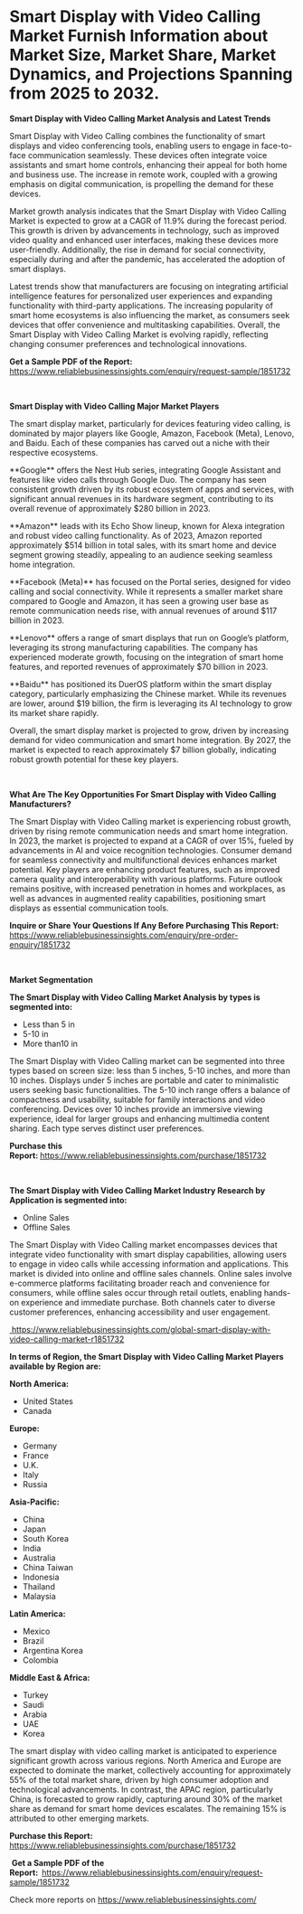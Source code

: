 <p><h1>Smart Display with Video Calling Market Furnish Information about Market Size, Market Share, Market Dynamics, and Projections Spanning from 2025 to 2032.</h1></p><p><strong>Smart Display with Video Calling Market Analysis and Latest Trends</strong></p>
<p><p>Smart Display with Video Calling combines the functionality of smart displays and video conferencing tools, enabling users to engage in face-to-face communication seamlessly. These devices often integrate voice assistants and smart home controls, enhancing their appeal for both home and business use. The increase in remote work, coupled with a growing emphasis on digital communication, is propelling the demand for these devices.</p><p>Market growth analysis indicates that the Smart Display with Video Calling Market is expected to grow at a CAGR of 11.9% during the forecast period. This growth is driven by advancements in technology, such as improved video quality and enhanced user interfaces, making these devices more user-friendly. Additionally, the rise in demand for social connectivity, especially during and after the pandemic, has accelerated the adoption of smart displays. </p><p>Latest trends show that manufacturers are focusing on integrating artificial intelligence features for personalized user experiences and expanding functionality with third-party applications. The increasing popularity of smart home ecosystems is also influencing the market, as consumers seek devices that offer convenience and multitasking capabilities. Overall, the Smart Display with Video Calling Market is evolving rapidly, reflecting changing consumer preferences and technological innovations.</p></p>
<p><strong>Get a Sample PDF of the Report:&nbsp;</strong> <a href="https://www.reliablebusinessinsights.com/enquiry/request-sample/1851732?utm_campaign=2737&utm_medium=2&utm_source=Github&utm_content=ia&utm_term=26032025&utm_id=smart-display-with-video-calling">https://www.reliablebusinessinsights.com/enquiry/request-sample/1851732</a></p>
<p>&nbsp;</p>
<p><strong>Smart Display with Video Calling Major Market Players</strong></p>
<p><p>The smart display market, particularly for devices featuring video calling, is dominated by major players like Google, Amazon, Facebook (Meta), Lenovo, and Baidu. Each of these companies has carved out a niche with their respective ecosystems.</p><p>**Google** offers the Nest Hub series, integrating Google Assistant and features like video calls through Google Duo. The company has seen consistent growth driven by its robust ecosystem of apps and services, with significant annual revenues in its hardware segment, contributing to its overall revenue of approximately $280 billion in 2023.</p><p>**Amazon** leads with its Echo Show lineup, known for Alexa integration and robust video calling functionality. As of 2023, Amazon reported approximately $514 billion in total sales, with its smart home and device segment growing steadily, appealing to an audience seeking seamless home integration.</p><p>**Facebook (Meta)** has focused on the Portal series, designed for video calling and social connectivity. While it represents a smaller market share compared to Google and Amazon, it has seen a growing user base as remote communication needs rise, with annual revenues of around $117 billion in 2023.</p><p>**Lenovo** offers a range of smart displays that run on Google’s platform, leveraging its strong manufacturing capabilities. The company has experienced moderate growth, focusing on the integration of smart home features, and reported revenues of approximately $70 billion in 2023.</p><p>**Baidu** has positioned its DuerOS platform within the smart display category, particularly emphasizing the Chinese market. While its revenues are lower, around $19 billion, the firm is leveraging its AI technology to grow its market share rapidly.</p><p>Overall, the smart display market is projected to grow, driven by increasing demand for video communication and smart home integration. By 2027, the market is expected to reach approximately $7 billion globally, indicating robust growth potential for these key players.</p></p>
<p>&nbsp;</p>
<p><strong>What Are The Key Opportunities For Smart Display with Video Calling Manufacturers?</strong></p>
<p><p>The Smart Display with Video Calling market is experiencing robust growth, driven by rising remote communication needs and smart home integration. In 2023, the market is projected to expand at a CAGR of over 15%, fueled by advancements in AI and voice recognition technologies. Consumer demand for seamless connectivity and multifunctional devices enhances market potential. Key players are enhancing product features, such as improved camera quality and interoperability with various platforms. Future outlook remains positive, with increased penetration in homes and workplaces, as well as advances in augmented reality capabilities, positioning smart displays as essential communication tools.</p></p>
<p><strong>Inquire or Share Your Questions If Any Before Purchasing This Report:</strong> <a href="https://www.reliablebusinessinsights.com/enquiry/pre-order-enquiry/1851732?utm_campaign=2737&utm_medium=2&utm_source=Github&utm_content=ia&utm_term=26032025&utm_id=smart-display-with-video-calling">https://www.reliablebusinessinsights.com/enquiry/pre-order-enquiry/1851732</a></p>
<p>&nbsp;</p>
<p><strong>Market Segmentation</strong></p>
<p><strong>The Smart Display with Video Calling Market Analysis by types is segmented into:</strong></p>
<p><ul><li>Less than 5 in</li><li>5-10 in</li><li>More than10 in</li></ul></p>
<p><p>The Smart Display with Video Calling market can be segmented into three types based on screen size: less than 5 inches, 5-10 inches, and more than 10 inches. Displays under 5 inches are portable and cater to minimalistic users seeking basic functionalities. The 5-10 inch range offers a balance of compactness and usability, suitable for family interactions and video conferencing. Devices over 10 inches provide an immersive viewing experience, ideal for larger groups and enhancing multimedia content sharing. Each type serves distinct user preferences.</p></p>
<p><strong>Purchase this Report:&nbsp;</strong><a href="https://www.reliablebusinessinsights.com/purchase/1851732?utm_campaign=2737&utm_medium=2&utm_source=Github&utm_content=ia&utm_term=26032025&utm_id=smart-display-with-video-calling">https://www.reliablebusinessinsights.com/purchase/1851732</a></p>
<p>&nbsp;</p>
<p><strong>The Smart Display with Video Calling Market Industry Research by Application is segmented into:</strong></p>
<p><ul><li>Online Sales</li><li>Offline Sales</li></ul></p>
<p><p>The Smart Display with Video Calling market encompasses devices that integrate video functionality with smart display capabilities, allowing users to engage in video calls while accessing information and applications. This market is divided into online and offline sales channels. Online sales involve e-commerce platforms facilitating broader reach and convenience for consumers, while offline sales occur through retail outlets, enabling hands-on experience and immediate purchase. Both channels cater to diverse customer preferences, enhancing accessibility and user engagement.</p></p>
<p><a href="https://www.reliablebusinessinsights.com/global-smart-display-with-video-calling-market-r1851732?utm_campaign=2737&utm_medium=2&utm_source=Github&utm_content=ia&utm_term=26032025&utm_id=smart-display-with-video-calling">&nbsp;https://www.reliablebusinessinsights.com/global-smart-display-with-video-calling-market-r1851732</a></p>
<p><strong>In terms of Region, the Smart Display with Video Calling Market Players available by Region are:</strong></p>
<p>
    <p> <strong> North America: </strong>
        <ul>
            <li>United States</li>
            <li>Canada</li>
        </ul>
        </p> 
    <p> <strong> Europe: </strong>
        <ul>
            <li>Germany</li>
            <li>France</li>
            <li>U.K.</li>
            <li>Italy</li>
            <li>Russia</li>
        </ul>
        </p> 
    <p> <strong> Asia-Pacific: </strong>
        <ul>
            <li>China</li>
            <li>Japan</li>
            <li>South Korea</li>
            <li>India</li>
            <li>Australia</li>
            <li>China Taiwan</li>
            <li>Indonesia</li>
            <li>Thailand</li>
            <li>Malaysia</li>
        </ul>
        </p> 
    <p> <strong> Latin America: </strong>
        <ul>
            <li>Mexico</li>
            <li>Brazil</li>
            <li>Argentina Korea</li>
            <li>Colombia</li>
        </ul>
        </p> 
    <p> <strong> Middle East & Africa: </strong>
        <ul>
            <li>Turkey</li>
            <li>Saudi</li>
            <li>Arabia</li>
            <li>UAE</li>
            <li>Korea</li>
        </ul>
    </p>
    </p>
<p><p>The smart display with video calling market is anticipated to experience significant growth across various regions. North America and Europe are expected to dominate the market, collectively accounting for approximately 55% of the total market share, driven by high consumer adoption and technological advancements. In contrast, the APAC region, particularly China, is forecasted to grow rapidly, capturing around 30% of the market share as demand for smart home devices escalates. The remaining 15% is attributed to other emerging markets.</p></p>
<p><strong>Purchase this Report: </strong><a href="https://www.reliablebusinessinsights.com/purchase/1851732?utm_campaign=2737&utm_medium=2&utm_source=Github&utm_content=ia&utm_term=26032025&utm_id=smart-display-with-video-calling">https://www.reliablebusinessinsights.com/purchase/1851732</a></p>
<p>&nbsp;<strong>Get a Sample PDF of the Report:&nbsp;&nbsp;</strong><a href="https://www.reliablebusinessinsights.com/enquiry/request-sample/1851732?utm_campaign=2737&utm_medium=2&utm_source=Github&utm_content=ia&utm_term=26032025&utm_id=smart-display-with-video-calling">https://www.reliablebusinessinsights.com/enquiry/request-sample/1851732</a></p>
<p><strong></strong></p>
<p>Check more reports on <a href="https://www.reliablebusinessinsights.com/?utm_campaign=2737&utm_medium=2&utm_source=Github&utm_content=ia&utm_term=26032025&utm_id=smart-display-with-video-calling">https://www.reliablebusinessinsights.com/</a></p>
